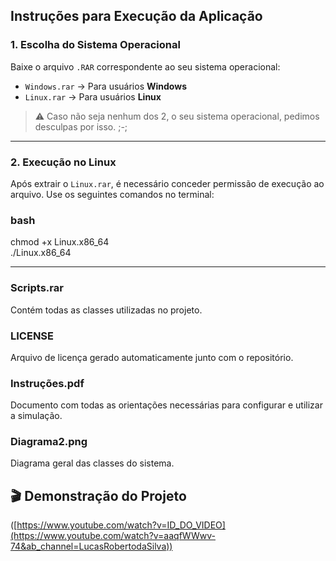 ## Instruções para Execução da Aplicação

### 1. Escolha do Sistema Operacional  
Baixe o arquivo `.RAR` correspondente ao seu sistema operacional:

- `Windows.rar` → Para usuários **Windows**  
- `Linux.rar` → Para usuários **Linux**

> ⚠️ Caso não seja nenhum dos 2, o seu sistema operacional, pedimos desculpas por isso. ;-;

---

### 2. Execução no Linux  
Após extrair o `Linux.rar`, é necessário conceder permissão de execução ao arquivo. Use os seguintes comandos no terminal:

### bash
chmod +x Linux.x86_64  
./Linux.x86_64

---

### Scripts.rar
Contém todas as classes utilizadas no projeto.

### LICENSE
Arquivo de licença gerado automaticamente junto com o repositório.

### Instruções.pdf
Documento com todas as orientações necessárias para configurar e utilizar a simulação.

### Diagrama2.png
Diagrama geral das classes do sistema.


## 🎬 Demonstração do Projeto

([https://www.youtube.com/watch?v=ID_DO_VIDEO](https://www.youtube.com/watch?v=aaqfWWwv-74&ab_channel=LucasRobertodaSilva))
